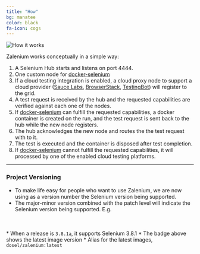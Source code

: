 ```yaml
---
title: "How"
bg: manatee
color: black
fa-icon: cogs
---
```


![How it works](img/how_it_works.gif)

Zalenium works conceptually in a simple way:

1. A Selenium Hub starts and listens on port 4444.
2. One custom node for <a target="_blank" href="https://github.com/elgalu/docker-selenium"><u>docker-selenium</u></a> 
3. If a cloud testing integration is enabled, a cloud proxy node to support a cloud provider 
(<a target="_blank" href="https://saucelabs.com/"><u>Sauce Labs</u></a>, <a target="_blank" href="https://www.browserstack.com/"><u>BrowserStack</u></a>, 
<a target="_blank" href="https://testingbot.com/"><u>TestingBot</u></a>) will register to the grid.
4. A test request is received by the hub and the requested capabilities are verified against each one of the nodes.
5. If <a target="_blank" href="https://github.com/elgalu/docker-selenium"><u>docker-selenium</u></a> can fulfill the 
requested capabilities, a docker container is created on the run, and the test request is sent back to the hub while 
the new node registers.
5. The hub acknowledges the new node and routes the the test request with to it.
6. The test is executed and the container is disposed after test completion.
7. If <a target="_blank" href="https://github.com/elgalu/docker-selenium"><u>docker-selenium</u></a> cannot fulfill 
the requested capabilities, it will processed by one of the enabled cloud testing platforms.

***

### Project Versioning
* To make life easy for people who want to use Zalenium, we are now using as a version number the Selenium version
being supported.
* The major-minor version combined with the patch level will indicate the Selenium version being supported. E.g.
<br>
<br>
  * When a release is <code class="bg-light text-dark">3.8.1a</code>, it supports Selenium 3.8.1
  * The badge above shows the latest image version
  * Alias for the latest images, <code class="bg-light text-dark">dosel/zalenium:latest</code>
